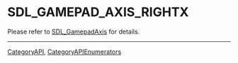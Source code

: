 # SDL_GAMEPAD_AXIS_RIGHTX

Please refer to [SDL_GamepadAxis](SDL_GamepadAxis) for details.

----
[CategoryAPI](CategoryAPI), [CategoryAPIEnumerators](CategoryAPIEnumerators)

